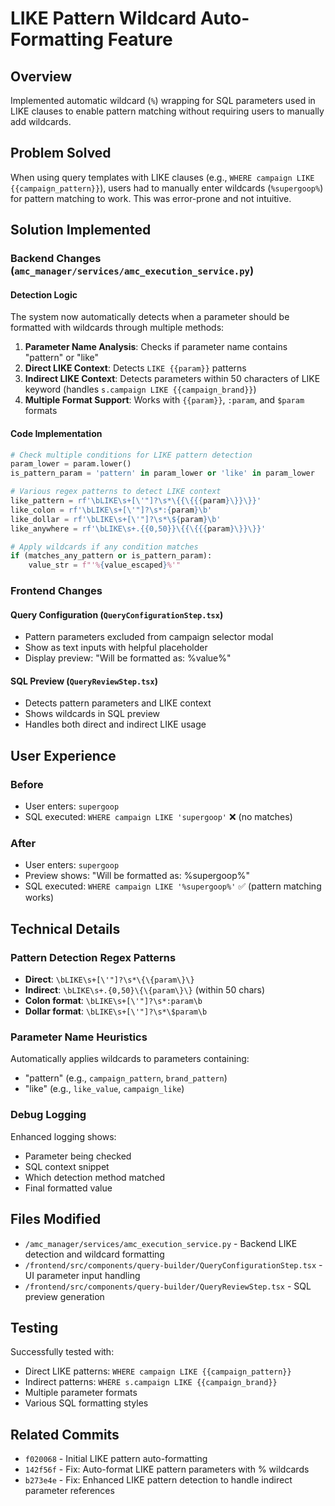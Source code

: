 # LIKE Pattern Wildcard Auto-Formatting Feature

## Overview
Implemented automatic wildcard (`%`) wrapping for SQL parameters used in LIKE clauses to enable pattern matching without requiring users to manually add wildcards.

## Problem Solved
When using query templates with LIKE clauses (e.g., `WHERE campaign LIKE {{campaign_pattern}}`), users had to manually enter wildcards (`%supergoop%`) for pattern matching to work. This was error-prone and not intuitive.

## Solution Implemented

### Backend Changes (`amc_manager/services/amc_execution_service.py`)

#### Detection Logic
The system now automatically detects when a parameter should be formatted with wildcards through multiple methods:

1. **Parameter Name Analysis**: Checks if parameter name contains "pattern" or "like"
2. **Direct LIKE Context**: Detects `LIKE {{param}}` patterns
3. **Indirect LIKE Context**: Detects parameters within 50 characters of LIKE keyword (handles `s.campaign LIKE {{campaign_brand}}`)
4. **Multiple Format Support**: Works with `{{param}}`, `:param`, and `$param` formats

#### Code Implementation
```python
# Check multiple conditions for LIKE pattern detection
param_lower = param.lower()
is_pattern_param = 'pattern' in param_lower or 'like' in param_lower

# Various regex patterns to detect LIKE context
like_pattern = rf'\bLIKE\s+[\'"]?\s*\{{\{{{param}\}}\}}'
like_colon = rf'\bLIKE\s+[\'"]?\s*:{param}\b'
like_dollar = rf'\bLIKE\s+[\'"]?\s*\${param}\b'
like_anywhere = rf'\bLIKE\s+.{{0,50}}\{{\{{{param}\}}\}}'

# Apply wildcards if any condition matches
if (matches_any_pattern or is_pattern_param):
    value_str = f"'%{value_escaped}%'"
```

### Frontend Changes

#### Query Configuration (`QueryConfigurationStep.tsx`)
- Pattern parameters excluded from campaign selector modal
- Show as text inputs with helpful placeholder
- Display preview: "Will be formatted as: %value%"

#### SQL Preview (`QueryReviewStep.tsx`)
- Detects pattern parameters and LIKE context
- Shows wildcards in SQL preview
- Handles both direct and indirect LIKE usage

## User Experience

### Before
- User enters: `supergoop`
- SQL executed: `WHERE campaign LIKE 'supergoop'` ❌ (no matches)

### After
- User enters: `supergoop`
- Preview shows: "Will be formatted as: %supergoop%"
- SQL executed: `WHERE campaign LIKE '%supergoop%'` ✅ (pattern matching works)

## Technical Details

### Pattern Detection Regex Patterns
- **Direct**: `\bLIKE\s+[\'"]?\s*\{\{param\}\}`
- **Indirect**: `\bLIKE\s+.{0,50}\{\{param\}\}` (within 50 chars)
- **Colon format**: `\bLIKE\s+[\'"]?\s*:param\b`
- **Dollar format**: `\bLIKE\s+[\'"]?\s*\$param\b`

### Parameter Name Heuristics
Automatically applies wildcards to parameters containing:
- "pattern" (e.g., `campaign_pattern`, `brand_pattern`)
- "like" (e.g., `like_value`, `campaign_like`)

### Debug Logging
Enhanced logging shows:
- Parameter being checked
- SQL context snippet
- Which detection method matched
- Final formatted value

## Files Modified
- `/amc_manager/services/amc_execution_service.py` - Backend LIKE detection and wildcard formatting
- `/frontend/src/components/query-builder/QueryConfigurationStep.tsx` - UI parameter input handling
- `/frontend/src/components/query-builder/QueryReviewStep.tsx` - SQL preview generation

## Testing
Successfully tested with:
- Direct LIKE patterns: `WHERE campaign LIKE {{campaign_pattern}}`
- Indirect patterns: `WHERE s.campaign LIKE {{campaign_brand}}`
- Multiple parameter formats
- Various SQL formatting styles

## Related Commits
- `f020068` - Initial LIKE pattern auto-formatting
- `142f56f` - Fix: Auto-format LIKE pattern parameters with % wildcards
- `b273e4e` - Fix: Enhanced LIKE pattern detection to handle indirect parameter references